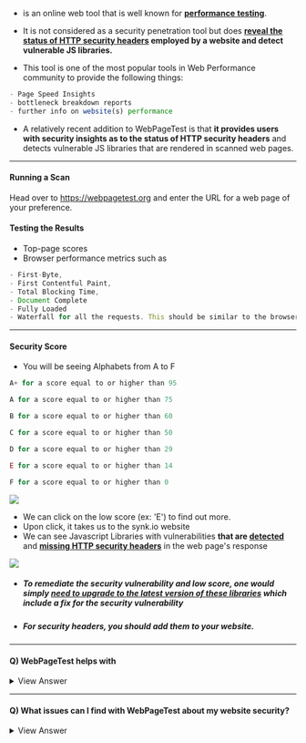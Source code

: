 - is an online web tool that is well known for <ins>**performance** **testing**</ins>.
- It is not considered as a security penetration tool but does <strong><ins>reveal the status of HTTP security headers</ins> employed by a website and detect vulnerable JS libraries.</strong>

- This tool is one of the most popular tools in Web Performance community to provide the following things:

```js
- Page Speed Insights
- bottleneck breakdown reports
- further info on website(s) performance
```

- A relatively recent addition to WebPageTest is that <strong>it provides users with security insights as to the status of HTTP security headers</strong> and detects vulnerable JS libraries that are rendered in scanned web pages.

---

#### Running a Scan

Head over to https://webpagetest.org and enter the URL for a web page of your preference.

#### Testing the Results

- Top-page scores
- Browser performance metrics such as

```js
- First-Byte,
- First Contentful Paint,
- Total Blocking Time,
- Document Complete
- Fully Loaded
- Waterfall for all the requests. This should be similar to the browser DevTools
```

---

#### Security Score

- You will be seeing Alphabets from A to F

```js
A+ for a score equal to or higher than 95

A for a score equal to or higher than 75

B for a score equal to or higher than 60

C for a score equal to or higher than 50

D for a score equal to or higher than 29

E for a score equal to or higher than 14

F for a score equal to or higher than 0

```

<img src="./_imagesUsed/web_page_test.png">

- We can click on the low score (ex: 'E') to find out more.
- Upon click, it takes us to the synk.io website
- We can see Javascript Libraries with vulnerabilities **that are <ins>detected**</ins> and **<ins>missing HTTP security headers**</ins> in the web page's response

<img src="./_imagesUsed/synk_website.png">


- ##### To remediate the security vulnerability and low score, one would simply <ins>need to upgrade to the latest version of these libraries</ins> which include a fix for the security vulnerability

- ##### For security headers, you should add them to your website.

-----

#### Q) WebPageTest helps with


<details>

#### *Testing for performance and security issues in websites and giving insights into how to fix them*

<summary>
View Answer
</summary>
</details>

----

#### Q) What issues can I find with WebPageTest about my website security?

<details>

#### *Detect if my website is running vulnerable Javascript libraries*

#### *Detect if my website responded with secure HTTP headers*


<summary>
View Answer
</summary>
</details>